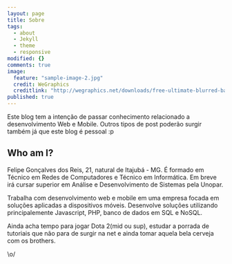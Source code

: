 ```yaml
---
layout: page
title: Sobre
tags: 
  - about
  - Jekyll
  - theme
  - responsive
modified: {}
comments: true
image: 
  feature: "sample-image-2.jpg"
  credit: WeGraphics
  creditlink: "http://wegraphics.net/downloads/free-ultimate-blurred-background-pack/"
published: true
---
```



Este blog tem a intenção de passar conhecimento relacionado a desenvolvimento Web e Mobile. Outros tipos de post poderão surgir também já que este blog é pessoal :p

## Who am I?
Felipe Gonçalves dos Reis, 21, natural de Itajubá - MG. É formado em Técnico em Redes de Computadores e Técnico em Informática. Em breve irá cursar superior em Análise e Desenvolvimento de Sistemas pela Unopar.

Trabalha com desenvolvimento web e mobile em uma empresa focada em soluções aplicadas a dispositivos móveis. Desenvolve soluções utilizando principalemente Javascript, PHP, banco de dados em SQL e NoSQL.

Ainda acha tempo para jogar Dota 2(mid ou sup), estudar a porrada de tutoriais que não para de surgir na net e ainda tomar aquela bela cerveja com os brothers.

\o/
